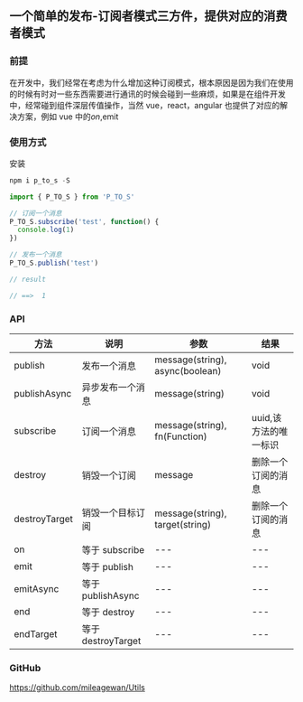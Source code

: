 ## 一个简单的发布-订阅者模式三方件，提供对应的消费者模式

### 前提

在开发中，我们经常在考虑为什么增加这种订阅模式，根本原因是因为我们在使用的时候有时对一些东西需要进行通讯的时候会碰到一些麻烦，如果是在组件开发中，经常碰到组件深层传值操作，当然 vue，react，angular 也提供了对应的解决方案，例如 vue 中的$on,$emit

### 使用方式

安装

```javascript
npm i p_to_s -S

import { P_TO_S } from 'P_TO_S'

// 订阅一个消息
P_TO_S.subscribe('test', function() {
  console.log(1)
})

// 发布一个消息
P_TO_S.publish('test')

// result

// ==>  1

```

### API

| 方法          | 说明               | 参数                            | 结果                  |
| ------------- | ------------------ | ------------------------------- | --------------------- |
| publish       | 发布一个消息       | message(string), async(boolean) | void                  |
| publishAsync  | 异步发布一个消息   | message(string)                 | void                  |
| subscribe     | 订阅一个消息       | message(string), fn(Function)   | uuid,该方法的唯一标识 |
| destroy       | 销毁一个订阅       | message                         | 删除一个订阅的消息    |
| destroyTarget | 销毁一个目标订阅   | message(string), target(string) | 删除一个订阅的消息    |
| on            | 等于 subscribe     | ---                             | ---                   |
| emit          | 等于 publish       | ---                             | ---                   |
| emitAsync     | 等于 publishAsync  | ---                             | ---                   |
| end           | 等于 destroy       | ---                             | ---                   |
| endTarget     | 等于 destroyTarget | ---                             | ---                   |

### GitHub

https://github.com/mileagewan/Utils
